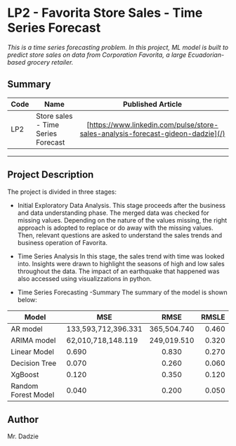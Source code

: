 # LP2 - Favorita Store Sales - Time Series Forecast
*This is a time series forecasting problem. In this project,  ML model is built to predict store sales on data from Corporation Favorita, a large Ecuadorian-based grocery retailer.*

## Summary
| Code      | Name        | Published Article |  
|-----------|-------------|:-------------:|
| LP2       | Store sales - Time Series Forecast    |  [https://www.linkedin.com/pulse/store-sales-analysis-forecast-gideon-dadzie](/) | 
--------------------------------------------------

## Project Description
The project is divided in three stages: 
*	Initial Exploratory Data Analysis.
This stage proceeds after the business and data understanding phase. The merged data was checked for missing values. Depending on the nature of the values missing, the right approach is adopted to replace or do away with the missing values. Then, relevant questions are asked to understand the sales trends and business operation of Favorita.

* Time Series Analysis
In this stage, the sales trend with time was looked into. Insights were drawn to highlight the seasons of high  and low sales throughout the data. The impact of an earthquake that happened was also accessed using visualizzations in python. 

*	Time Series Forecasting -Summary 
The summary of the model is shown below:

| Model      | MSE       | RMSE|  RMSLE|
|-----------|-------------|:-------------:|------:|
| AR model      |  133,593,712,396.331| 365,504.740  |0.460|
|ARIMA model |   62,010,718,148.119    | 249,019.510        |   0.320   |     
|Linear Model|  0.690 |  0.830 |  0.270  |     
|Decision Tree|  0.070 |  0.260 | 0.060  |   
|XgBoost| 0.120 |0.350 | 0.120|  
|Random Forest Model|0.040 |0.200 | 0.050| 

  

## Author
Mr. Dadzie
